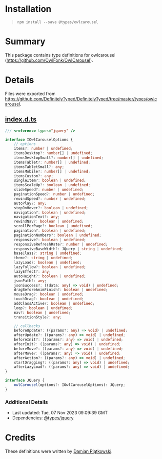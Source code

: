 # Installation
> `npm install --save @types/owlcarousel`

# Summary
This package contains type definitions for owlcarousel (https://github.com/OwlFonk/OwlCarousel).

# Details
Files were exported from https://github.com/DefinitelyTyped/DefinitelyTyped/tree/master/types/owlcarousel.
## [index.d.ts](https://github.com/DefinitelyTyped/DefinitelyTyped/tree/master/types/owlcarousel/index.d.ts)
````ts
/// <reference types="jquery" />

interface IOwlCarouselOptions {
    // options
    items?: number | undefined;
    itemsDesktop?: number[] | undefined;
    itemsDesktopSmall?: number[] | undefined;
    itemsTablet?: number[] | undefined;
    itemsTabletSmall?: any;
    itemsMobile?: number[] | undefined;
    itemsCustom?: any;
    singleItem?: boolean | undefined;
    itemsScaleUp?: boolean | undefined;
    slideSpeed?: number | undefined;
    paginationSpeed?: number | undefined;
    rewindSpeed?: number | undefined;
    autoPlay?: any;
    stopOnHover?: boolean | undefined;
    navigation?: boolean | undefined;
    navigationText?: any;
    rewindNav?: boolean | undefined;
    scrollPerPage?: boolean | undefined;
    pagination?: boolean | undefined;
    paginationNumbers?: boolean | undefined;
    responsive?: boolean | undefined;
    responsiveRefreshRate?: number | undefined;
    responsiveBaseWidth?: JQuery | string | undefined;
    baseClass?: string | undefined;
    theme?: string | undefined;
    lazyLoad?: boolean | undefined;
    lazyFollow?: boolean | undefined;
    lazyEffect?: any;
    autoHeight?: boolean | undefined;
    jsonPath?: any;
    jsonSuccess?: ((data: any) => void) | undefined;
    dragBeforeAnimFinish?: boolean | undefined;
    mouseDrag?: boolean | undefined;
    touchDrag?: boolean | undefined;
    addClassActive?: boolean | undefined;
    loop?: boolean | undefined;
    nav?: boolean | undefined;
    transitionStyle?: any;

    // callbacks
    beforeUpdate?: ((params?: any) => void) | undefined;
    afterUpdate?: ((params?: any) => void) | undefined;
    beforeInit?: ((params?: any) => void) | undefined;
    afterInit?: ((params?: any) => void) | undefined;
    beforeMove?: ((params?: any) => void) | undefined;
    afterMove?: ((params?: any) => void) | undefined;
    afterAction?: ((params?: any) => void) | undefined;
    startDragging?: ((params?: any) => void) | undefined;
    afterLazyLoad?: ((params?: any) => void) | undefined;
}

interface JQuery {
    owlCarousel(options?: IOwlCarouselOptions): JQuery;
}

````

### Additional Details
 * Last updated: Tue, 07 Nov 2023 09:09:39 GMT
 * Dependencies: [@types/jquery](https://npmjs.com/package/@types/jquery)

# Credits
These definitions were written by [Damian Piątkowski](https://github.com/dpiatkowski).
